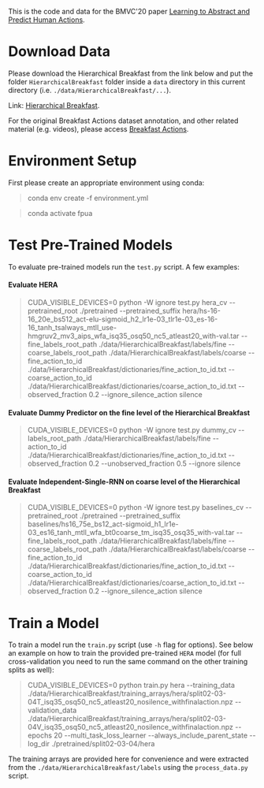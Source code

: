 This is the code and data for the BMVC'20 paper [Learning to Abstract and Predict Human Actions](https://www.bmvc2020-conference.com/conference/papers/paper_0979.html).

# Download Data
Please download the Hierarchical Breakfast from the link below and put the folder `HierarchicalBreakfast` folder 
inside a `data` directory in this current directory (i.e. `./data/HierarchicalBreakfast/...`).

Link: [Hierarchical Breakfast](https://bit.ly/3xu7Gy6).

For the original Breakfast Actions dataset annotation, and other related material (e.g. videos), please access 
[Breakfast Actions](https://serre-lab.clps.brown.edu/resource/breakfast-actions-dataset/).

# Environment Setup
First please create an appropriate environment using conda: 

> conda env create -f environment.yml

> conda activate fpua

# Test Pre-Trained Models
To evaluate pre-trained models run the `test.py` script.
A few examples:

#### Evaluate HERA
> CUDA_VISIBLE_DEVICES=0 python -W ignore test.py hera_cv --pretrained_root ./pretrained 
>--pretrained_suffix hera/hs-16-16_20e_bs512_act-elu-sigmoid_h2_lr1e-03_tlr1e-03_es-16-16_tanh_tsalways_mtll_use-hmgruv2_mv3_aips_wfa_isq35_osq50_nc5_atleast20_with-val.tar 
>--fine_labels_root_path ./data/HierarchicalBreakfast/labels/fine 
>--coarse_labels_root_path ./data/HierarchicalBreakfast/labels/coarse 
>--fine_action_to_id ./data/HierarchicalBreakfast/dictionaries/fine_action_to_id.txt 
>--coarse_action_to_id ./data/HierarchicalBreakfast/dictionaries/coarse_action_to_id.txt 
>--observed_fraction 0.2 --ignore_silence_action silence

#### Evaluate Dummy Predictor on the fine level of the Hierarchical Breakfast
> CUDA_VISIBLE_DEVICES=0 python -W ignore test.py dummy_cv --labels_root_path ./data/HierarchicalBreakfast/labels/fine 
>--action_to_id ./data/HierarchicalBreakfast/dictionaries/fine_action_to_id.txt 
>--observed_fraction 0.2 --unobserved_fraction 0.5 --ignore silence

#### Evaluate Independent-Single-RNN on coarse level of the Hierarchical Breakfast
> CUDA_VISIBLE_DEVICES=0 python -W ignore test.py baselines_cv --pretrained_root ./pretrained 
>--pretrained_suffix baselines/hs16_75e_bs12_act-sigmoid_h1_lr1e-03_es16_tanh_mtll_wfa_bt0coarse_tm_isq35_osq35_with-val.tar 
>--fine_labels_root_path ./data/HierarchicalBreakfast/labels/fine 
>--coarse_labels_root_path ./data/HierarchicalBreakfast/labels/coarse 
>--fine_action_to_id ./data/HierarchicalBreakfast/dictionaries/fine_action_to_id.txt 
>--coarse_action_to_id ./data/HierarchicalBreakfast/dictionaries/coarse_action_to_id.txt 
>--observed_fraction 0.2 --ignore_silence_action silence


# Train a Model
To train a model run the `train.py` script (use `-h` flag for options). See below an example on how to train the provided 
pre-trained `HERA` model (for full cross-validation you need to run the same command on the other training splits as well):

> CUDA_VISIBLE_DEVICES=0 python train.py hera --training_data ./data/HierarchicalBreakfast/training_arrays/hera/split02-03-04T_isq35_osq50_nc5_atleast20_nosilence_withfinalaction.npz 
>--validation_data ./data/HierarchicalBreakfast/training_arrays/hera/split02-03-04V_isq35_osq50_nc5_atleast20_nosilence_withfinalaction.npz 
>--epochs 20 --multi_task_loss_learner --always_include_parent_state --log_dir ./pretrained/split02-03-04/hera

The training arrays are provided here for convenience and were extracted from the `./data/HierarchicalBreakfast/labels` 
using the `process_data.py` script.

